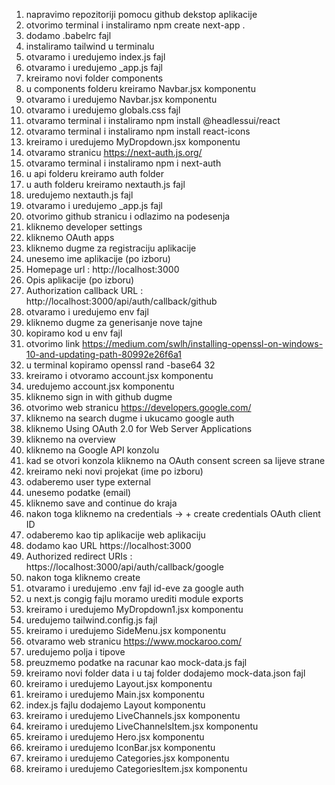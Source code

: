 1. napravimo repozitoriji pomocu github dekstop aplikacije
2. otvorimo terminal i instaliramo npm create next-app .
3. dodamo .babelrc fajl
4. instaliramo tailwind u terminalu
5. otvaramo i uredujemo index.js fajl
6. otvaramo i uredujemo _app.js fajl
7. kreiramo novi folder components
8. u components folderu kreiramo Navbar.jsx komponentu
9. otvaramo i uredujemo Navbar.jsx komponentu
10. otvaramo i uredujemo globals.css fajl
11. otvaramo terminal i instaliramo npm install @headlessui/react
12. otvaramo terminal i instaliramo npm install react-icons
13. kreiramo i uredujemo MyDropdown.jsx komponentu
14. otvaramo stranicu https://next-auth.js.org/
15. otvaramo terminal i instaliramo npm i next-auth
16. u api folderu kreiramo auth folder
17. u auth folderu kreiramo nextauth.js fajl
18. uredujemo nextauth.js fajl
19. otvaramo i uredujemo _app.js fajl
20. otvorimo github stranicu i odlazimo na podesenja
21. kliknemo developer settings
22. kliknemo OAuth apps
23. kliknemo dugme za registraciju aplikacije
24. unesemo ime aplikacije (po izboru)
25. Homepage url : http://localhost:3000
26. Opis aplikacije (po izboru)
27. Authorization callback URL : http://localhost:3000/api/auth/callback/github
28. otvaramo i uredujemo env fajl
29. kliknemo dugme za generisanje nove tajne
30. kopiramo kod u env fajl
31. otvorimo link https://medium.com/swlh/installing-openssl-on-windows-10-and-updating-path-80992e26f6a1
32. u terminal kopiramo openssl rand -base64 32
33. kreiramo i otvoramo account.jsx komponentu
34. uredujemo account.jsx komponentu
35. kliknemo sign in with github dugme
36. otvorimo web stranicu https://developers.google.com/
37. kliknemo na search dugme i ukucamo google auth
38. kliknemo Using OAuth 2.0 for Web Server Applications
39. kliknemo na overview
40. kliknemo na Google API konzolu
41. kad se otvori konzola kliknemo na OAuth consent screen sa lijeve strane
42. kreiramo neki novi projekat (ime po izboru)
43. odaberemo user type external
44. unesemo podatke (email)
45. kliknemo save and continue do kraja
46. nakon toga kliknemo na credentials -> + create credentials OAuth client ID
47. odaberemo kao tip aplikacije web aplikaciju
48. dodamo kao URL https://localhost:3000
49. Authorized redirect URIs : https://localhost:3000/api/auth/callback/google
50. nakon toga kliknemo create
51. otvaramo i uredujemo .env fajl id-eve za google auth
52. u next.js congig fajlu moramo urediti module exports
53. kreiramo i uredujemo MyDropdown1.jsx komponentu
54. uredujemo tailwind.config.js fajl
55. kreiramo i uredujemo SideMenu.jsx komponentu
56. otvaramo web stranicu https://www.mockaroo.com/
57. uredujemo polja i tipove
58. preuzmemo podatke na racunar kao mock-data.js fajl
59. kreiramo novi folder data i u taj folder dodajemo mock-data.json fajl
60. kreiramo i uredujemo Layout.jsx komponentu
61. kreiramo i uredujemo Main.jsx komponentu
62. index.js fajlu dodajemo Layout komponentu
63. kreiramo i uredujemo LiveChannels.jsx komponentu
64. kreiramo i uredujemo LiveChannelsItem.jsx komponentu
65. kreiramo i uredujemo Hero.jsx komponentu
66. kreiramo i uredujemo IconBar.jsx komponentu
67. kreiramo i uredujemo Categories.jsx komponentu
68. kreiramo i uredujemo CategoriesItem.jsx komponentu

